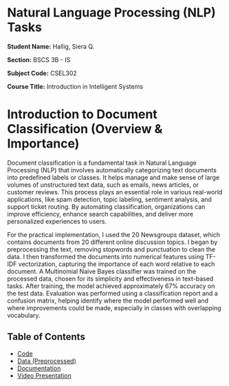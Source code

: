 # Natural Language Processing (NLP) Tasks 



**Student Name:** Hallig, Siera Q.

**Section:** BSCS 3B - IS

**Subject Code:** CSEL302 

**Course Title:** Introduction in Intelligent Systems


# Introduction to Document Classification (Overview & Importance) 

Document classification is a fundamental task in Natural Language Processing (NLP) that involves automatically categorizing text documents into predefined labels or classes. It helps manage and make sense of large volumes of unstructured text data, such as emails, news articles, or customer reviews. This process plays an essential role in various real-world applications, like spam detection, topic labeling, sentiment analysis, and support ticket routing. By automating classification, organizations can improve efficiency, enhance search capabilities, and deliver more personalized experiences to users.

For the practical implementation, I used the 20 Newsgroups dataset, which contains documents from 20 different online discussion topics. I began by preprocessing the text, removing stopwords and punctuation to clean the data. I then transformed the documents into numerical features using TF-IDF vectorization, capturing the importance of each word relative to each document. A Multinomial Naive Bayes classifier was trained on the processed data, chosen for its simplicity and effectiveness in text-based tasks. After training, the model achieved approximately 67% accuracy on the test data. Evaluation was performed using a classification report and a confusion matrix, helping identify where the model performed well and where improvements could be made, especially in classes with overlapping vocabulary.

## Table of Contents
*   [Code](Final-Project-Chatbot/code/Career_Chatbot.ipynb)
*   [Data (Preprocessed)](Final-Project-Chatbot/data/Occupations.csv)
*   [Documentation](Final-Project-Chatbot/documentation/Report.pdf)
*   [Video Presentation](Final-Project-Chatbot/video/Chatbot_Video_Presentation.mp4)
